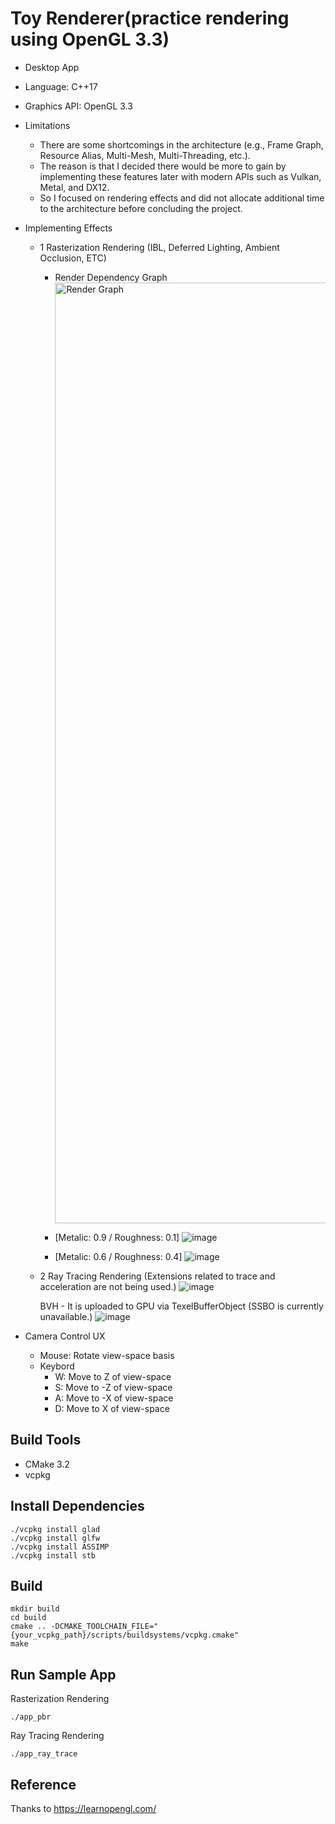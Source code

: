 # Toy Renderer(practice rendering using OpenGL 3.3)
- Desktop App
- Language: C++17
- Graphics API: OpenGL 3.3
- Limitations
  - There are some shortcomings in the architecture (e.g., Frame Graph, Resource Alias, Multi-Mesh, Multi-Threading, etc.).
  - The reason is that I decided there would be more to gain by implementing these features later with modern APIs such as Vulkan, Metal, and DX12.
  - So I focused on rendering effects and did not allocate additional time to the architecture before concluding the project.
- Implementing Effects
  - 1 Rasterization Rendering (IBL, Deferred Lighting, Ambient Occlusion, ETC)
    - Render Dependency Graph
      <img width="1505" alt="Render Graph" src="https://github.com/user-attachments/assets/afa3c0ea-f917-4f72-960d-a927a8381afa">


    - [Metalic: 0.9 / Roughness: 0.1]
      ![image](https://github.com/Windowline/ToyRenderer/assets/17508384/28df3a4e-9c4d-4cca-bb7d-85bf422d8151)

    - [Metalic: 0.6 / Roughness: 0.4]
      ![image](https://github.com/Windowline/ToyRenderer/assets/17508384/9166d4bf-ed49-4649-96b0-6dce5239d380)
      
  - 2 Ray Tracing Rendering (Extensions related to trace and acceleration are not being used.)
      ![image](https://github.com/user-attachments/assets/269ab8cb-f933-4c4b-9ace-7984c17ab1b3)

      BVH - It is uploaded to GPU via TexelBufferObject (SSBO is currently unavailable.)
      ![image](https://github.com/user-attachments/assets/45fe607a-e085-43a8-a6ff-0ad41e248564)

  
- Camera Control UX
  - Mouse: Rotate view-space basis 
  - Keybord
    - W: Move to Z of view-space
    - S: Move to -Z of view-space
    - A: Move to -X of view-space
    - D: Move to X of view-space


## Build Tools
- CMake 3.2
- vcpkg

## Install Dependencies
```
./vcpkg install glad
./vcpkg install glfw
./vcpkg install ASSIMP
./vcpkg install stb
```

## Build
```
mkdir build
cd build
cmake .. -DCMAKE_TOOLCHAIN_FILE="{your_vcpkg_path}/scripts/buildsystems/vcpkg.cmake"
make
```

## Run Sample App
Rasterization Rendering
```
./app_pbr
```

Ray Tracing Rendering
```
./app_ray_trace
```

## Reference
Thanks to https://learnopengl.com/


  
